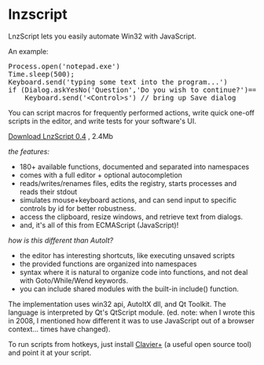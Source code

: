 lnzscript
==========

LnzScript lets you easily automate Win32 with JavaScript.

An example:

<pre>
Process.open('notepad.exe')
Time.sleep(500);
Keyboard.send('typing some text into the program...')
if (Dialog.askYesNo('Question','Do you wish to continue?')==Dialog.YES)
    Keyboard.send('&lt;Control&gt;s') // bring up Save dialog
</pre>

You can script macros for frequently performed actions, write quick one-off scripts in the editor,
and write tests for your software's UI.

[Download LnzScript 0.4](http://launchorz.googlecode.com/files/lnz_script_0.4.exe) , 2.4Mb

*the features:*

* 180+ available functions, documented and separated into namespaces
* comes with a full editor + optional autocompletion
* reads/writes/renames files, edits the registry, starts processes and reads their stdout 
* simulates mouse+keyboard actions, and can send input to specific controls by id for better robustness.
* access the clipboard, resize windows, and retrieve text from dialogs.
* and, it's all of this from ECMAScript (JavaScript)!

*how is this different than AutoIt?*

* the editor has interesting shortcuts, like executing unsaved scripts
* the provided functions are organized into namespaces
* syntax where it is natural to organize code into functions, and not deal with Goto/While/Wend keywords. 
* you can include shared modules with the built-in include() function.

The implementation uses win32 api, AutoItX dll, and Qt Toolkit. The language is interpreted by Qt's QtScript module. (ed. note: when I wrote this in 2008, I mentioned how different it was to use JavaScript out of a browser context... times have changed).

To run scripts from hotkeys, just install [Clavier+](http://utilfr42.free.fr/util/Clavier.php?sLang=en) (a useful open source tool) and
point it at your script.


